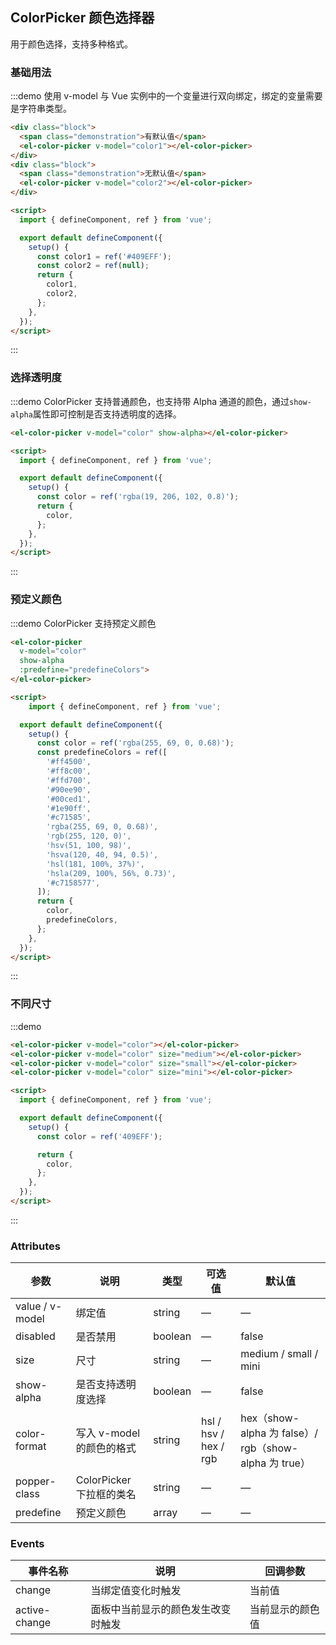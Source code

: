## ColorPicker 颜色选择器

用于颜色选择，支持多种格式。

### 基础用法

:::demo 使用 v-model 与 Vue 实例中的一个变量进行双向绑定，绑定的变量需要是字符串类型。
```html
<div class="block">
  <span class="demonstration">有默认值</span>
  <el-color-picker v-model="color1"></el-color-picker>
</div>
<div class="block">
  <span class="demonstration">无默认值</span>
  <el-color-picker v-model="color2"></el-color-picker>
</div>

<script>
  import { defineComponent, ref } from 'vue';

  export default defineComponent({
    setup() {
      const color1 = ref('#409EFF');
      const color2 = ref(null);
      return {
        color1,
        color2,
      };
    },
  });
</script>
```
:::

### 选择透明度

:::demo ColorPicker 支持普通颜色，也支持带 Alpha 通道的颜色，通过`show-alpha`属性即可控制是否支持透明度的选择。
```html
<el-color-picker v-model="color" show-alpha></el-color-picker>

<script>
  import { defineComponent, ref } from 'vue';

  export default defineComponent({
    setup() {
      const color = ref('rgba(19, 206, 102, 0.8)');
      return {
        color,
      };
    },
  });
</script>
```
:::

### 预定义颜色

:::demo ColorPicker 支持预定义颜色
```html
<el-color-picker
  v-model="color"
  show-alpha
  :predefine="predefineColors">
</el-color-picker>

<script>
    import { defineComponent, ref } from 'vue';

  export default defineComponent({
    setup() {
      const color = ref('rgba(255, 69, 0, 0.68)');
      const predefineColors = ref([
        '#ff4500',
        '#ff8c00',
        '#ffd700',
        '#90ee90',
        '#00ced1',
        '#1e90ff',
        '#c71585',
        'rgba(255, 69, 0, 0.68)',
        'rgb(255, 120, 0)',
        'hsv(51, 100, 98)',
        'hsva(120, 40, 94, 0.5)',
        'hsl(181, 100%, 37%)',
        'hsla(209, 100%, 56%, 0.73)',
        '#c7158577',
      ]);
      return {
        color,
        predefineColors,
      };
    },
  });
</script>
```
:::

### 不同尺寸

:::demo
```html
<el-color-picker v-model="color"></el-color-picker>
<el-color-picker v-model="color" size="medium"></el-color-picker>
<el-color-picker v-model="color" size="small"></el-color-picker>
<el-color-picker v-model="color" size="mini"></el-color-picker>

<script>
  import { defineComponent, ref } from 'vue';

  export default defineComponent({
    setup() {
      const color = ref('409EFF');

      return {
        color,
      };
    },
  });
</script>
```
:::

### Attributes
| 参数      | 说明    | 类型      | 可选值       | 默认值   |
|---------- |-------- |---------- |-------------  |-------- |
| value / v-model | 绑定值 | string | — | — |
| disabled | 是否禁用 | boolean | — | false |
| size | 尺寸 | string | — | medium / small / mini |
| show-alpha | 是否支持透明度选择 | boolean | — | false |
| color-format | 写入 v-model 的颜色的格式 | string | hsl / hsv / hex / rgb | hex（show-alpha 为 false）/ rgb（show-alpha 为 true） |
| popper-class | ColorPicker 下拉框的类名 | string | — | — |
| predefine | 预定义颜色 | array | — | — |

### Events
| 事件名称      | 说明    | 回调参数      |
|---------- |-------- |---------- |
| change | 当绑定值变化时触发 | 当前值 |
| active-change | 面板中当前显示的颜色发生改变时触发 | 当前显示的颜色值 |